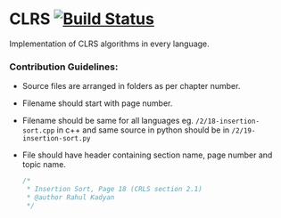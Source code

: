 # CLRS [![Build Status](https://travis-ci.org/znck/clrs.svg)](https://travis-ci.org/znck/clrs)
Implementation of CLRS algorithms in every language.

### Contribution Guidelines:
- Source files are arranged in folders as per chapter number.
- Filename should start with page number.
- Filename should be same for all languages eg. `/2/18-insertion-sort.cpp` in c++ and same source in python should be in `/2/19-insertion-sort.py`
- File should have header containing section name, page number and topic name.

  ```c++
  /*
   * Insertion Sort, Page 18 (CRLS section 2.1)
   * @author Rahul Kadyan
   */
   ```
